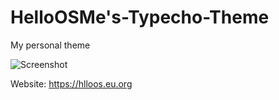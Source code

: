 # HelloOSMe's-Typecho-Theme
My personal theme

![Screenshot](https://helloos.eu.org/usr/themes/OSMe/screenshot.png)

Website: https://hlloos.eu.org
